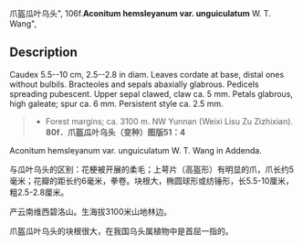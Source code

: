 爪盔瓜叶乌头",
106f.**Aconitum hemsleyanum var. unguiculatum** W. T. Wang",

## Description
Caudex 5.5--10 cm, 2.5--2.8 in diam. Leaves cordate at base, distal ones without bulbils. Bracteoles and sepals abaxially glabrous. Pedicels spreading pubescent. Upper sepal clawed, claw ca. 5 mm. Petals glabrous, high galeate; spur ca. 6 mm. Persistent style ca. 2.5 mm.

> * Forest margins; ca. 3100 m. NW Yunnan (Weixi Lisu Zu Zizhixian).
**80f．爪盔瓜叶乌头（变种）图版51：4**

Aconitum hemsleyanum var. unguiculatum W. T. Wang in Addenda.

与瓜叶乌头的区别：花梗被开展的柔毛；上萼片（高盔形）有明显的爪，爪长约5毫米；花瓣的距长约6毫米，拳卷。块根大，椭圆球形或纺锤形，长5.5-10厘米，粗2.5-2.8厘米。

产云南维西碧洛山。生海拔3100米山地林边。

爪盔瓜叶乌头的块根很大，在我国乌头属植物中是首屈一指的。
